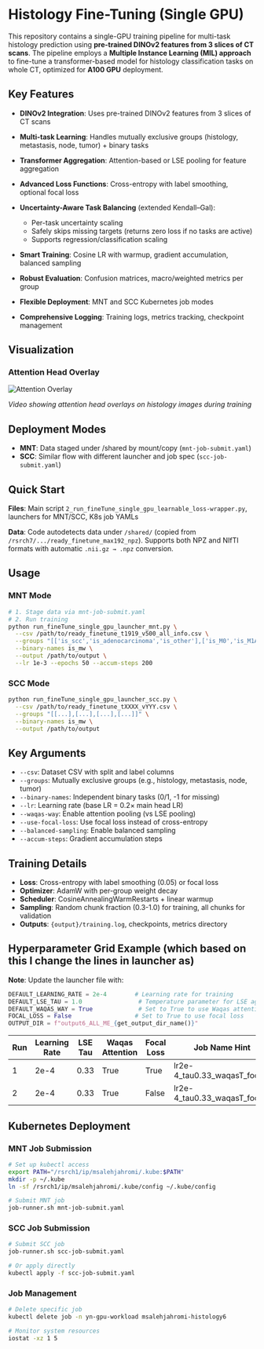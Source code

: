 # Histology Fine-Tuning (Single GPU)

This repository contains a single-GPU training pipeline for multi-task histology prediction using **pre-trained DINOv2 features from 3 slices of CT scans**. The pipeline employs a **Multiple Instance Learning (MIL) approach** to fine-tune a transformer-based model for histology classification tasks on whole CT, optimized for **A100 GPU** deployment.

## Key Features
- **DINOv2 Integration**: Uses pre-trained DINOv2 features from 3 slices of CT scans
- **Multi-task Learning**: Handles mutually exclusive groups (histology, metastasis, node, tumor) + binary tasks
- **Transformer Aggregation**: Attention-based or LSE pooling for feature aggregation
- **Advanced Loss Functions**: Cross-entropy with label smoothing, optional focal loss
- **Uncertainty-Aware Task Balancing** (extended Kendall–Gal):
  - Per-task uncertainty scaling
  - Safely skips missing targets (returns zero loss if no tasks are active)
  - Supports regression/classification scaling

- **Smart Training**: Cosine LR with warmup, gradient accumulation, balanced sampling
- **Robust Evaluation**: Confusion matrices, macro/weighted metrics per group
- **Flexible Deployment**: MNT and SCC Kubernetes job modes
- **Comprehensive Logging**: Training logs, metrics tracking, checkpoint management

## Visualization

### Attention Head Overlay
![Attention Overlay](images/attn_heads_grid.gif)


*Video showing attention head overlays on histology images during training*

## Deployment Modes
- **MNT**: Data staged under /shared by mount/copy (`mnt-job-submit.yaml`)
- **SCC**: Similar flow with different launcher and job spec (`scc-job-submit.yaml`)

## Quick Start

**Files**: Main script `2_run_fineTune_single_gpu_learnable_loss-wrapper.py`, launchers for MNT/SCC, K8s job YAMLs

**Data**: Code autodetects data under `/shared/` (copied from `/rsrch7/.../ready_finetune_max192_npz`). Supports both NPZ and NIfTI formats with automatic `.nii.gz → .npz` conversion.

## Usage

### MNT Mode
```bash
# 1. Stage data via mnt-job-submit.yaml
# 2. Run training
python run_fineTune_single_gpu_launcher_mnt.py \
  --csv /path/to/ready_finetune_t1919_v500_all_info.csv \
  --groups "[['is_scc','is_adenocarcinoma','is_other'],['is_M0','is_M1A','is_M1B','is_M1C'],['is_N0','is_N1','is_N2','is_N3'],['is_T0','is_T1','is_T2','is_T3','is_T4']]" \
  --binary-names is_mw \
  --output /path/to/output \
  --lr 1e-3 --epochs 50 --accum-steps 200
```

### SCC Mode
```bash
python run_fineTune_single_gpu_launcher_scc.py \
  --csv /path/to/ready_finetune_tXXXX_vYYY.csv \
  --groups "[[...],[...],[...],[...]]" \
  --binary-names is_mw \
  --output /path/to/output
```

## Key Arguments

- `--csv`: Dataset CSV with split and label columns
- `--groups`: Mutually exclusive groups (e.g., histology, metastasis, node, tumor)
- `--binary-names`: Independent binary tasks (0/1, -1 for missing)
- `--lr`: Learning rate (base LR = 0.2× main head LR)
- `--waqas-way`: Enable attention pooling (vs LSE pooling)
- `--use-focal-loss`: Use focal loss instead of cross-entropy
- `--balanced-sampling`: Enable balanced sampling
- `--accum-steps`: Gradient accumulation steps

## Training Details

- **Loss**: Cross-entropy with label smoothing (0.05) or focal loss
- **Optimizer**: AdamW with per-group weight decay
- **Scheduler**: CosineAnnealingWarmRestarts + linear warmup
- **Sampling**: Random chunk fraction (0.3-1.0) for training, all chunks for validation
- **Outputs**: `{output}/training.log`, checkpoints, metrics directory

## Hyperparameter Grid Example (which based on this I change the lines in launcher as)

**Note**: Update the launcher file with:
```python
DEFAULT_LEARNING_RATE = 2e-4        # Learning rate for training
DEFAULT_LSE_TAU = 1.0                # Temperature parameter for LSE aggregation
DEFAULT_WAQAS_WAY = True             # Set to True to use Waqas attention aggregation
FOCAL_LOSS = False                  # Set to True to use focal loss
OUTPUT_DIR = f"output6_ALL_ME_{get_output_dir_name()}"
```

| Run | Learning Rate | LSE Tau | Waqas Attention | Focal Loss | Job Name Hint |
| --- | ------------- | ------- | --------------- | ---------- | ------------- |
| 1   | 2e-4          | 0.33    | True            | True       | lr2e-4_tau0.33_waqasT_focalT |
| 2   | 2e-4          | 0.33    | True            | False      | lr2e-4_tau0.33_waqasT_focalF |


## Kubernetes Deployment

### MNT Job Submission
```bash
# Set up kubectl access
export PATH="/rsrch1/ip/msalehjahromi/.kube:$PATH"
mkdir -p ~/.kube
ln -sf /rsrch1/ip/msalehjahromi/.kube/config ~/.kube/config

# Submit MNT job
job-runner.sh mnt-job-submit.yaml
```

### SCC Job Submission
```bash
# Submit SCC job
job-runner.sh scc-job-submit.yaml

# Or apply directly
kubectl apply -f scc-job-submit.yaml
```

### Job Management
```bash
# Delete specific job
kubectl delete job -n yn-gpu-workload msalehjahromi-histology6

# Monitor system resources
iostat -xz 1 5
```




